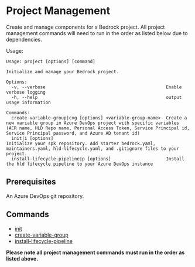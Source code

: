 # Project Management

Create and manage components for a Bedrock project. All project management
commands will need to run in the order as listed below due to dependencies.

Usage:

```
Usage: project [options] [command]

Initialize and manage your Bedrock project.

Options:
  -v, --verbose                                              Enable verbose logging
  -h, --help                                                 output usage information

Commands:
  create-variable-group|cvg [options] <variable-group-name>  Create a new variable group in Azure DevOps project with specific variables (ACR name, HLD Repo name, Personal Access Token, Service Principal id, Service Principal password, and Azure AD tenant id)
  init|i [options]                                           Initialize your spk repository. Add starter bedrock.yaml, maintainers.yaml, hld-lifecycle.yaml, and .gitignore files to your project.
  install-lifecycle-pipeline|p [options]                     Install the hld lifecycle pipeline to your Azure DevOps instance
```

## Prerequisites

An Azure DevOps git repository.

## Commands

- [init](https://catalystcode.github.io/spk/commands/index.html#project_init)
- [create-variable-group](https://catalystcode.github.io/spk/commands/index.html#project_create-variable-group)
- [install-lifecycle-pipeline](https://catalystcode.github.io/spk/commands/index.html#project_install-lifecycle-pipeline)

**Please note all project management commands must run in the order as listed
above.**
